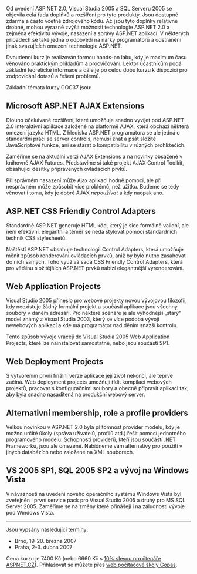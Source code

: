 <!-- dcterms:identifier = aspnetcz#138 -->
<!-- dcterms:title = ASP.NET AJAX Extensions a další rozšíření ASP.NET 2.0 -->
<!-- dcterms:abstract = Pozvánka na kurz v Gopasu. termíny jsou vypsány pro Prahu a Brno. -->
<!-- np9:categoryId = 6 -->
<!-- x4w:category = Akce a události -->
<!-- np9:authorId = 1 -->
<!-- np9:authorEmail = michal.valasek@altairis.cz -->
<!-- dcterms:creator = Michal Altair Valášek -->
<!-- dcterms:created = 2007-02-01T16:01:51.87+01:00 -->
<!-- dcterms:dateAccepted = 2007-02-01T16:01:51.87+01:00 -->

Od uvedení ASP.NET 2.0, Visual Studia 2005 a SQL Serveru 2005 se objevila celá řada doplňků a rozšíření pro tyto produkty. Jsou dostupné zdarma a často včetně zdrojového kódu. Ač jsou tyto doplňky relativně drobné, mohou výrazně zvýšit možnosti technologie ASP.NET 2.0 a zejména efektivitu vývoje, nasazení a správy ASP.NET aplikací. V některých případech se také jedná o odpovědi na nářky programátorů a odstranění jinak svazujících omezení technologie ASP.NET.

Dvoudenní kurz je realizován formou hands-on labu, kdy je maximum času věnováno praktickým příkladům a procvičování. Lektor účastníkům podá základní teoretické informace a dále je po celou dobu kurzu k dispozici pro zodpovídání dotazů a řešení problémů.

Základní témata kurzy GOC37 jsou:

## Microsoft ASP.NET AJAX Extensions

Dlouho očekávané rozšíření, které umožňuje snadno vyvíjet pod ASP.NET 2.0 interaktivní aplikace založené na platformě AJAX, která obchází některá omezení jazyka HTML. Z hlediska ASP.NET programátora se ale jedná o standardní práci se server controls, nemusí znát a psát složité JavaScriptové funkce, ani se starat o kompatibilitu v různých prohlížečích.

Zaměříme se na aktuální verzi AJAX Extensions a na novinky obsažené v knihovně AJAX Futures. Představíme si také projekt AJAX Control Toolkit, obsahující desítky připravených ovládacích prvků.

Při správném nasazení může Ajax aplikaci hodně pomoci, ale při nesprávném může způsobit více problémů, než užitku. Budeme se tedy věnovat i tomu, kdy je dobré AJAX *nepoužívat* a kdy naopak ano.

## ASP.NET CSS Friendly Control Adapters

Standardně ASP.NET generuje HTML kód, který je sice formálně validní, ale není efektivní, elegantní a téměř se nedá stylovat pomocí standardních technik CSS stylesheetů.

Naštěstí ASP.NET obsahuje technologii Control Adapters, která umožňuje měnit způsob renderování ovládacích prvků, aniž by bylo nutno zasahovat do nich samých. Toho využívá sada CSS Friendly Control Adapters, která pro většinu složitějších ASP.NET prvků nabízí elegantnější vyrenderování.

## Web Application Projects

Visual Studio 2005 přineslo pro webové projekty novou vývojovou filozofii, kdy neexistuje žádný formální projekt a součástí aplikace jsou všechny soubory v daném adresáři. Pro některé scénáře je ale výhodnější „starý“ model známý z Visual Studia 2003, který se více podobá vývoji newebových aplikací a kde má programátor nad děním snazší kontrolu.

Tento způsob vývoje vracejí do Visual Studia 2005 Web Application Projects, které lze nainstalovat samostatně, nebo jsou součástí SP1.

## Web Deployment Projects

S vytvořením první finální verze aplikace její život nekončí, ale teprve začíná. Web deployment projects umožňují řídit kompilaci webových projektů, pracovat s konfiguračními soubory a obecně připravit aplikaci tak, aby byla snadno nasaditená na produkční webový server.

## Alternativní membership, role a profile providers

Velkou novinkou v ASP.NET 2.0 byla přítomnost provider modelu, kdy je možno určité úkoly (správa uživatelů, profilů atd.) řešit pomocí jednotného programového modelu. Schopnosti providerů, kteří jsou součástí .NET Frameworku, jsou ale omezené. Nabídneme vám alternativy pro použití v jiných databázích nebo založené na XML souborech.

## VS 2005 SP1, SQL 2005 SP2 a vývoj na Windows Vista

V návaznosti na uvedení nového operačního systému Windows Vista byl zveřejněn i první service pack pro Visual Studio 2005 a druhý pro MS SQL Server 2005. Zaměříme se na změny které přinášejí i na záludnosti vývoje pod Windows Vista.

* * *

Jsou vypsány následující termíny:

*   Brno, 19-20. března 2007
*   Praha, 2-3. dubna 2007 

Cena kurzu je 7400 Kč (nebo 6660 Kč s [10% slevou pro čtenáře ASPNET.CZ](https://www.aspnet.cz/Articles/116-sleva-na-vyvojarske-kurzy-pro-ctenare-aspnet-cz.aspx)). Přihlašovat se můžete přes [web počítačové školy Gopas](http://www.gopas.cz/).